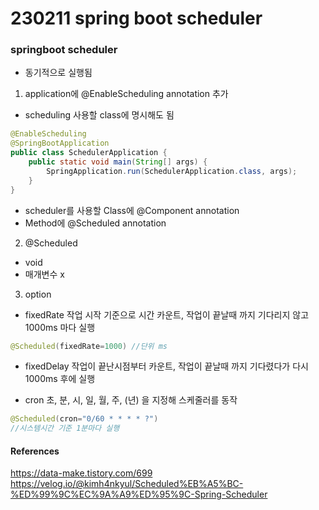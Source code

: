 # 230211 spring boot scheduler

### springboot scheduler

- 동기적으로 실행됨

1. application에 @EnableScheduling annotation 추가

- scheduling 사용할 class에 명시해도 됨

```java
@EnableScheduling
@SpringBootApplication
public class SchedulerApplication {
    public static void main(String[] args) {
        SpringApplication.run(SchedulerApplication.class, args);
    }
}
```

- scheduler를 사용할 Class에 @Component annotation
- Method에 @Scheduled annotation

2. @Scheduled

- void
- 매개변수 x

3. option

- fixedRate
  작업 시작 기준으로 시간 카운트, 작업이 끝날때 까지 기다리지 않고 1000ms 마다 실행

```java
@Scheduled(fixedRate=1000) //단위 ms
```

- fixedDelay
  작업이 끝난시점부터 카운트, 작업이 끝날때 까지 기다렸다가 다시 1000ms 후에 실행

- cron
  초, 분, 시, 일, 월, 주, (년) 을 지정해 스케줄러를 동작

```java
@Scheduled(cron="0/60 * * * * ?")
//시스템시간 기준 1분마다 실행
```

#### References

https://data-make.tistory.com/699
https://velog.io/@kimh4nkyul/Scheduled%EB%A5%BC-%ED%99%9C%EC%9A%A9%ED%95%9C-Spring-Scheduler
